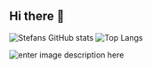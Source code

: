  ## Hi there  👋
 ![Stefans GitHub stats](https://github-readme-stats.vercel.app/api?username=stefan-5422&show_icons=true&bg_color=00000000&hide_border=true&title_color=758FD8&text_color=9E9E9E)  	     ![Top Langs](https://github-readme-stats.vercel.app/api/top-langs/?username=stefan-5422&langs_count=8&bg_color=00000000&hide_border=true&title_color=758FD8&text_color=9E9E9E)

![enter image description here](https://forthebadge.com/images/badges/contains-tasty-spaghetti-code.svg)  
